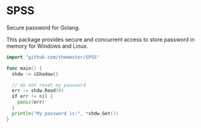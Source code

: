 # SPSS

Secure password for Golang.

This package provides secure and concurrent access to store password in memory for Windows and Linux.

```go
import "github.com/themester/SPSS"

func main() {
  shdw := &Shadow{}

  // do not reset my password
  err := shdw.Read(0)
  if err != nil {
    panic(err)
  }
  println("My password is:", *shdw.Get())
}

```
